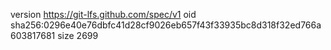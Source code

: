 version https://git-lfs.github.com/spec/v1
oid sha256:0296e40e76dbfc41d28cf9026eb657f43f33935bc8d318f32ed766a603817681
size 2699

